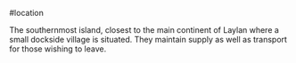 #location 

The southernmost island, closest to the main continent of Laylan where a small dockside village is situated. They maintain supply as well as transport for those wishing to leave.